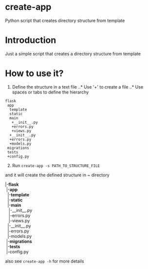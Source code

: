 # create-app
Python script that creates directory structure from template

# Introduction
Just a simple script that creates a directory structure from template

# How to use it?
1. Define the structure in a text file
..* Use '+' to create a file
..* Use spaces or tabs to define the hierarchy 
```
flask
 app
  template
  static
  main
   +__init__.py
   +errors.py
   +views.py
  +__init__.py
  +errors.py
  +models.py
 migrations
 tests
 +config.py
```
2. Run `create-app -s PATH_TO_STRUCTURE_FILE`


and it will create the defined structure in ~ directory


|-**flask**  
&nbsp;|-**app**  
&nbsp;&nbsp;|-**template**  
&nbsp;&nbsp;|-**static**  
&nbsp;&nbsp;|-**main**   
&nbsp;&nbsp;&nbsp;|-\_\_init\_\_.py  
&nbsp;&nbsp;&nbsp;|-errors.py  
&nbsp;&nbsp;&nbsp;|-views.py  
&nbsp;&nbsp;|-\_\_init\_\_.py  
&nbsp;&nbsp;|-errors.py  
&nbsp;&nbsp;|-models.py  
&nbsp;|-**migrations**  
&nbsp;|-**tests**  
&nbsp;|-config.py  

also see `create-app -h` for more details
